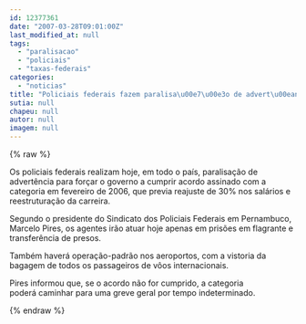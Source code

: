 ```yaml
---
id: 12377361
date: "2007-03-28T09:01:00Z"
last_modified_at: null
tags:
  - "paralisacao"
  - "policiais"
  - "taxas-federais"
categories:
  - "noticias"
title: "Policiais federais fazem paralisa\u00e7\u00e3o de advert\u00eancia durante todo o dia de hoje"
sutia: null
chapeu: null
autor: null
imagem: null
---
```

{% raw %}
<p><P>Os policiais federais realizam hoje, em todo o país, paralisação de advertência para forçar o governo a cumprir acordo assinado com a categoria em fevereiro de 2006, que previa reajuste de 30% nos salários e reestruturação da carreira.</P></p>
<p><P>Segundo o presidente do Sindicato dos&nbsp;Policiais Federais em Pernambuco, Marcelo&nbsp;Pires, os agentes irão atuar hoje apenas em prisões em flagrante e transferência de presos.</P></p>
<p><P>Também haverá operação-padrão nos aeroportos, com a vistoria da bagagem de todos os passageiros de vôos internacionais.</P></p>
<p><P>Pires informou que, se o acordo não for cumprido, a categoria poderá&nbsp;caminhar para&nbsp;uma greve geral por tempo indeterminado.</P> </p>
{% endraw %}
